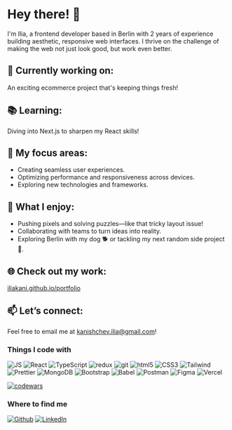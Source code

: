 # Hey there! 👋

I'm Ilia, a frontend developer based in Berlin with 2 years of experience building aesthetic, responsive web interfaces. I thrive on the challenge of making the web not just look good, but work even better.

## 🔭 Currently working on:
An exciting ecommerce project that's keeping things fresh!

## 📚 Learning:
Diving into Next.js to sharpen my React skills!

## 🌱 My focus areas:
- Creating seamless user experiences.
- Optimizing performance and responsiveness across devices.
- Exploring new technologies and frameworks.

## 🧩 What I enjoy:
- Pushing pixels and solving puzzles—like that tricky layout issue!
- Collaborating with teams to turn ideas into reality.
- Exploring Berlin with my dog 🐕 or tackling my next random side project 🎨.

## 🌐 Check out my work:
[iliakani.github.io/portfolio](https://iliakani.github.io/portfolio)

## 📫 Let’s connect:
Feel free to email me at [kanishchev.ilia@gmail.com](mailto:kanishchev.ilia@gmail.com)!

<h3>Things I code with</h3>
<p>
  <img alt="JS" src="https://ziadoua.github.io/m3-Markdown-Badges/badges/Javascript/javascript3.svg" />
  <img alt="React" src="https://ziadoua.github.io/m3-Markdown-Badges/badges/React/react2.svg" />
  <img alt="TypeScript" src="https://ziadoua.github.io/m3-Markdown-Badges/badges/TypeScript/typescript1.svg" />
  <img alt="redux" src="https://ziadoua.github.io/m3-Markdown-Badges/badges/Redux/redux2.svg" />
  <img alt="git" src="https://ziadoua.github.io/m3-Markdown-Badges/badges/Git/git3.svg" />
  <img alt="html5" src="https://ziadoua.github.io/m3-Markdown-Badges/badges/HTML/html3.svg" />
  <img alt="CSS3" src="https://ziadoua.github.io/m3-Markdown-Badges/badges/CSS/css1.svg" />
  <img alt="Tailwind" src="https://ziadoua.github.io/m3-Markdown-Badges/badges/TailwindCSS/tailwindcss2.svg" />
  <img alt="Prettier" src="https://ziadoua.github.io/m3-Markdown-Badges/badges/Prettier/prettier1.svg" />
  <img alt="MongoDB" src="https://ziadoua.github.io/m3-Markdown-Badges/badges/MongoDB/mongodb1.svg" />
  <img alt="Bootstrap" src="https://ziadoua.github.io/m3-Markdown-Badges/badges/Bootstrap/bootstrap3.svg" />
  <img alt="Babel" src="https://ziadoua.github.io/m3-Markdown-Badges/badges/Babel/babel3.svg" />
  <img alt="Postman" src="https://ziadoua.github.io/m3-Markdown-Badges/badges/Postman/postman1.svg" />
  <img alt="Figma" src="https://ziadoua.github.io/m3-Markdown-Badges/badges/Figma/figma3.svg" />
  <img alt="Vercel" src="https://ziadoua.github.io/m3-Markdown-Badges/badges/Vercel/vercel1.svg" />
</p>

[![codewars](https://www.codewars.com/users/MartinIden/badges/large)](https://www.codewars.com/users/MartinIden)   

<h3>Where to find me</h3>
<p><a href="https://github.com/IliaKani" target="_blank"><img alt="Github" src="https://img.shields.io/badge/GitHub-%2312100E.svg?&style=for-the-badge&logo=Github&logoColor=white" /></a>  <a href="https://www.linkedin.com/in/iliakani/" target="_blank"><img alt="LinkedIn" src="https://img.shields.io/badge/linkedin-%230077B5.svg?&style=for-the-badge&logo=linkedin&logoColor=white" /></a>
</p>

